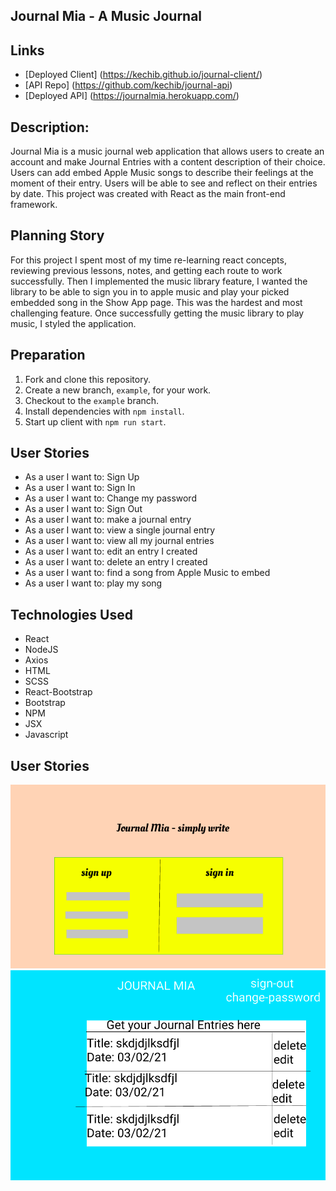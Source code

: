 ## Journal Mia - A Music Journal

## Links
- [Deployed Client] (https://kechib.github.io/journal-client/)
- [API Repo] (https://github.com/kechib/journal-api)
- [Deployed API] (https://journalmia.herokuapp.com/)

## Description:
Journal Mia is a music journal web application that allows users to create an account and make Journal Entries with a content description of their choice. Users can add embed Apple Music songs to describe their feelings at the moment of their entry. Users will be able to see and reflect on their entries by date. This project was created with React as the main front-end framework.

## Planning Story
For this project I spent most of my time re-learning react concepts, reviewing previous lessons, notes, and getting each route to work successfully.  Then I implemented the music library feature, I wanted the library to be able to sign you in to apple music and play your picked embedded song in the Show App page. This was the hardest and most challenging feature. Once successfully getting the music library to play music, I styled the application.

## Preparation

1. Fork and clone this repository.
2. Create a new branch, `example`, for your work.
3. Checkout to the `example` branch.
4. Install dependencies with `npm install`.
5. Start up client with `npm run start`.

## User Stories
- As a user I want to: Sign Up
- As a user I want to: Sign In
- As a user I want to: Change my password
- As a user I want to: Sign Out
- As a user I want to: make a journal entry
-	As a user I want to: view a single journal entry
-	As a user I want to: view all my journal entries
-	As a user I want to: edit an entry I created
-	As a user I want to: delete an entry I created
- As a user I want to: find a song from Apple Music to embed
- As a user I want to: play my song

## Technologies Used
- React
- NodeJS
- Axios
- HTML
- SCSS
- React-Bootstrap
- Bootstrap
- NPM
- JSX
- Javascript

## User Stories
![Sign-in/up](./public/journal-mia-write.png)
![Index](./public/journal-mia-index.png)
